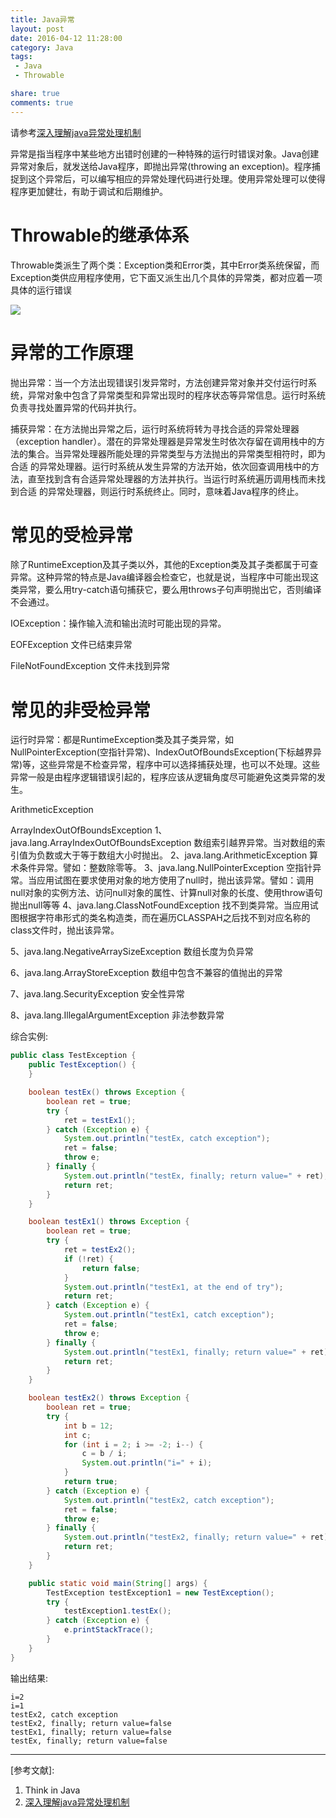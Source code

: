 ```yaml
---
title: Java异常
layout: post
date: 2016-04-12 11:28:00
category: Java
tags:
 - Java
 - Throwable

share: true
comments: true
---
```


请参考[深入理解java异常处理机制][a-ref-1]


异常是指当程序中某些地方出错时创建的一种特殊的运行时错误对象。Java创建异常对象后，就发送给Java程序，即抛出异常(throwing an exception)。程序捕捉到这个异常后，可以编写相应的异常处理代码进行处理。使用异常处理可以使得程序更加健壮，有助于调试和后期维护。
# Throwable的继承体系
Throwable类派生了两个类：Exception类和Error类，其中Error类系统保留，而Exception类供应用程序使用，它下面又派生出几个具体的异常类，都对应着一项具体的运行错误

![][p-Throwable-inherit]

# 异常的工作原理
抛出异常：当一个方法出现错误引发异常时，方法创建异常对象并交付运行时系统，异常对象中包含了异常类型和异常出现时的程序状态等异常信息。运行时系统负责寻找处置异常的代码并执行。

捕获异常：在方法抛出异常之后，运行时系统将转为寻找合适的异常处理器（exception handler）。潜在的异常处理器是异常发生时依次存留在调用栈中的方法的集合。当异常处理器所能处理的异常类型与方法抛出的异常类型相符时，即为合适 的异常处理器。运行时系统从发生异常的方法开始，依次回查调用栈中的方法，直至找到含有合适异常处理器的方法并执行。当运行时系统遍历调用栈而未找到合适 的异常处理器，则运行时系统终止。同时，意味着Java程序的终止。


# 常见的受检异常
 除了RuntimeException及其子类以外，其他的Exception类及其子类都属于可查异常。这种异常的特点是Java编译器会检查它，也就是说，当程序中可能出现这类异常，要么用try-catch语句捕获它，要么用throws子句声明抛出它，否则编译不会通过。


IOException：操作输入流和输出流时可能出现的异常。

EOFException   文件已结束异常

FileNotFoundException   文件未找到异常

# 常见的非受检异常
运行时异常：都是RuntimeException类及其子类异常，如NullPointerException(空指针异常)、IndexOutOfBoundsException(下标越界异常)等，这些异常是不检查异常，程序中可以选择捕获处理，也可以不处理。这些异常一般是由程序逻辑错误引起的，程序应该从逻辑角度尽可能避免这类异常的发生。

ArithmeticException

ArrayIndexOutOfBoundsException
1、 java.lang.ArrayIndexOutOfBoundsException
 数组索引越界异常。当对数组的索引值为负数或大于等于数组大小时抛出。
 2、java.lang.ArithmeticException
 算术条件异常。譬如：整数除零等。
 3、java.lang.NullPointerException
 空指针异常。当应用试图在要求使用对象的地方使用了null时，抛出该异常。譬如：调用null对象的实例方法、访问null对象的属性、计算null对象的长度、使用throw语句抛出null等等
 4、java.lang.ClassNotFoundException
 找不到类异常。当应用试图根据字符串形式的类名构造类，而在遍历CLASSPAH之后找不到对应名称的class文件时，抛出该异常。

5、java.lang.NegativeArraySizeException  数组长度为负异常

6、java.lang.ArrayStoreException 数组中包含不兼容的值抛出的异常

7、java.lang.SecurityException 安全性异常

8、java.lang.IllegalArgumentException 非法参数异常


综合实例:
```java
public class TestException {
    public TestException() {
    }

    boolean testEx() throws Exception {
        boolean ret = true;
        try {
            ret = testEx1();
        } catch (Exception e) {
            System.out.println("testEx, catch exception");
            ret = false;
            throw e;
        } finally {
            System.out.println("testEx, finally; return value=" + ret);
            return ret;
        }
    }

    boolean testEx1() throws Exception {
        boolean ret = true;
        try {
            ret = testEx2();
            if (!ret) {
                return false;
            }
            System.out.println("testEx1, at the end of try");
            return ret;
        } catch (Exception e) {
            System.out.println("testEx1, catch exception");
            ret = false;
            throw e;
        } finally {
            System.out.println("testEx1, finally; return value=" + ret);
            return ret;
        }
    }

    boolean testEx2() throws Exception {
        boolean ret = true;
        try {
            int b = 12;
            int c;
            for (int i = 2; i >= -2; i--) {
                c = b / i;
                System.out.println("i=" + i);
            }
            return true;
        } catch (Exception e) {
            System.out.println("testEx2, catch exception");
            ret = false;
            throw e;
        } finally {
            System.out.println("testEx2, finally; return value=" + ret);
            return ret;
        }
    }

    public static void main(String[] args) {
        TestException testException1 = new TestException();
        try {
            testException1.testEx();
        } catch (Exception e) {
            e.printStackTrace();
        }
    }
}
```
输出结果:
```
i=2
i=1
testEx2, catch exception
testEx2, finally; return value=false
testEx1, finally; return value=false
testEx, finally; return value=false
```

----

[参考文献]:

1. Think in Java
2. [深入理解java异常处理机制][a-ref-1]

[p-Throwable-inherit]: /images/java/Throwable/inherit.png

[a-ref-1]: http://blog.csdn.net/hguisu/article/details/6155636 "深入理解java异常处理机制"
